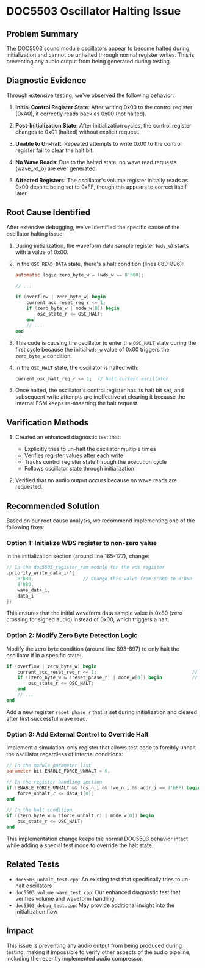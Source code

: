 # DOC5503 Oscillator Halting Issue

## Problem Summary

The DOC5503 sound module oscillators appear to become halted during initialization and cannot be unhalted through normal register writes. This is preventing any audio output from being generated during testing.

## Diagnostic Evidence

Through extensive testing, we've observed the following behavior:

1. **Initial Control Register State**: After writing 0x00 to the control register (0xA0), it correctly reads back as 0x00 (not halted).

2. **Post-Initialization State**: After initialization cycles, the control register changes to 0x01 (halted) without explicit request.

3. **Unable to Un-halt**: Repeated attempts to write 0x00 to the control register fail to clear the halt bit.

4. **No Wave Reads**: Due to the halted state, no wave read requests (wave_rd_o) are ever generated.

5. **Affected Registers**: The oscillator's volume register initially reads as 0x00 despite being set to 0xFF, though this appears to correct itself later.

## Root Cause Identified

After extensive debugging, we've identified the specific cause of the oscillator halting issue:

1. During initialization, the waveform data sample register (`wds_w`) starts with a value of 0x00.

2. In the `OSC_READ_DATA` state, there's a halt condition (lines 880-896):
   ```verilog
   automatic logic zero_byte_w = (wds_w == 8'h00);
   
   // ...
   
   if (overflow | zero_byte_w) begin
       current_acc_reset_req_r <= 1;                                   // reset accumulator
       if (zero_byte_w | mode_w[0]) begin                              // zero byte halts oscillator
           osc_state_r <= OSC_HALT;
       end  
       // ...
   end
   ```

3. This code is causing the oscillator to enter the `OSC_HALT` state during the first cycle because the initial `wds_w` value of 0x00 triggers the `zero_byte_w` condition.

4. In the `OSC_HALT` state, the oscillator is halted with:
   ```verilog
   current_osc_halt_req_r <= 1;  // halt current oscillator
   ```

5. Once halted, the oscillator's control register has its halt bit set, and subsequent write attempts are ineffective at clearing it because the internal FSM keeps re-asserting the halt request.

## Verification Methods

1. Created an enhanced diagnostic test that:
   - Explicitly tries to un-halt the oscillator multiple times
   - Verifies register values after each write
   - Tracks control register state through the execution cycle
   - Follows oscillator state through initialization

2. Verified that no audio output occurs because no wave reads are requested.

## Recommended Solution

Based on our root cause analysis, we recommend implementing one of the following fixes:

### Option 1: Initialize WDS register to non-zero value

In the initialization section (around line 165-177), change:
```verilog
// In the doc5503_register_ram module for the wds register
.priority_write_data_i('{
    8'h80,                  // Change this value from 8'h00 to 8'h80
    8'h80,
    wave_data_i,
    data_i
}),
```

This ensures that the initial waveform data sample value is 0x80 (zero crossing for signed audio) instead of 0x00, which triggers a halt.

### Option 2: Modify Zero Byte Detection Logic

Modify the zero byte condition (around line 893-897) to only halt the oscillator if in a specific state:
```verilog
if (overflow | zero_byte_w) begin
    current_acc_reset_req_r <= 1;                                   // reset accumulator
    if ((zero_byte_w & !reset_phase_r) | mode_w[0]) begin           // only halt if zero byte encountered during normal running
        osc_state_r <= OSC_HALT;
    end  
    // ...
end
```

Add a new register `reset_phase_r` that is set during initialization and cleared after first successful wave read.

### Option 3: Add External Control to Override Halt

Implement a simulation-only register that allows test code to forcibly unhalt the oscillator regardless of internal conditions:
```verilog
// In the module parameter list
parameter bit ENABLE_FORCE_UNHALT = 0,

// In the register handling section
if (ENABLE_FORCE_UNHALT && !cs_n_i && !we_n_i && addr_i == 8'hFF) begin
    force_unhalt_r <= data_i[0];
end

// In the halt condition
if ((zero_byte_w & !force_unhalt_r) | mode_w[0]) begin
    osc_state_r <= OSC_HALT;
end
```

This implementation change keeps the normal DOC5503 behavior intact while adding a special test mode to override the halt state.

## Related Tests

- `doc5503_unhalt_test.cpp`: An existing test that specifically tries to un-halt oscillators
- `doc5503_volume_wave_test.cpp`: Our enhanced diagnostic test that verifies volume and waveform handling
- `doc5503_debug_test.cpp`: May provide additional insight into the initialization flow

## Impact

This issue is preventing any audio output from being produced during testing, making it impossible to verify other aspects of the audio pipeline, including the recently implemented audio compressor.